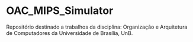 # OAC_MIPS_Simulator
Repositório destinado a trabalhos da disciplina: Organização e Arquitetura de Computadores da Universidade de Brasília, UnB.
